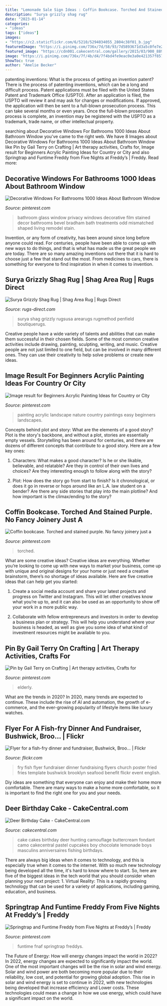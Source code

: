 ```yaml
---
title: "Lemonade Sale Sign Ideas : Coffin Bookcase. Torched And Stained Purple. No Fancy Joinery Just A"
description: "Surya grizzly shag rug"
date: "2023-01-14"
categories:
- "ideas"
tags: ["ideas"]
images:
- "https://c2.staticflickr.com/6/5210/5294034055_2804c38f01_b.jpg"
featuredImage: "https://i.pinimg.com/736x/7d/58/93/7d5893671d3a5c0fe7e2763020385fe0.jpg"
featured_image: "https://cdn001.cakecentral.com/gallery/2015/03/900_889979LkD6_deer-birthday-cake.jpg"
image: "https://i.pinimg.com/736x/7f/4b/d4/7f4bd4fe9eac0e3a0e421357f857133a.jpg"
ShowToc: true
author: "Amelie Becker"
---
```



patenting inventions: What is the process of getting an invention patent?
There is the process of patenting inventions, which can be a long and difficult process. Patent applications must be filed with the United States Patent and Trademark Office (USPTO). After an application is filed, the USPTO will review it and may ask for changes or modifications. If approved, the application will then be sent to a full-blown prosecution process. This can take several months or even years. Once the full-blown prosecution process is complete, an invention may be registered with the USPTO as a trademark, trade name, or other intellectual property.

	

		
searching about Decorative Windows For Bathrooms 1000 Ideas About Bathroom Window you've came to the right web. We have 8 Images about Decorative Windows For Bathrooms 1000 Ideas About Bathroom Window like Pin by Gail Terry on Crafting | Art therapy activities, Crafts for, Image result for Beginners Acrylic Painting Ideas for Country or City and also Springtrap and Funtime Freddy from Five Nights at Freddy’s | Freddy. Read more:
		
    
## Decorative Windows For Bathrooms 1000 Ideas About Bathroom Window

<img loading=lazy src="https://i.pinimg.com/736x/7f/4b/d4/7f4bd4fe9eac0e3a0e421357f857133a.jpg" onerror="this.onerror=null;this.src='https://tse2.mm.bing.net/th?id=OIP.cFm0VqXty3Qp1NJ5LoeojgHaJ3&amp;pid=15.1';" alt="Decorative Windows For Bathrooms 1000 Ideas About Bathroom Window">

_Source: pinterest.com_

>bathroom glass window privacy windows decorative film stained decor bathrooms bevel bradham bath treatments odd mismatched shaped living remodel stain. 

	

Invention, or any form of creativity, has been around since long before anyone could read. For centuries, people have been able to come up with new ways to do things, and that is what has made us the great people we are today. There are so many amazing inventions out there that it is hard to choose just a few that stand out the most. From medicines to cars, there is something for everyone to find inspiration in when it comes to invention.

    
## Surya Grizzly Shag Rug | Shag Area Rug | Rugs Direct

<img loading=lazy src="https://image1.rugs-direct.com/cdn-cgi/image/width=600,height=600,fit=pad/rug_gallery/00114/13625/102032/160856/ws_grizzly6-58.jpg" onerror="this.onerror=null;this.src='https://tse1.mm.bing.net/th?id=OIP.u-ei73DfIeuAnXEvtF1LXgHaLH&amp;pid=15.1';" alt="Surya Grizzly Shag Rug | Shag Area Rug | Rugs Direct">

_Source: rugs-direct.com_

>surya shag grizzly rugsusa arearugs rugmethod penfield boutiquerugs. 

	

Creative people have a wide variety of talents and abilities that can make them successful in their chosen fields. Some of the most common creative activities include drawing, painting, sculpting, writing, and music. Creative people are not just limited to one field, but can be involved in many different ones. They can use their creativity to help solve problems or create new ideas.

    
## Image Result For Beginners Acrylic Painting Ideas For Country Or City

<img loading=lazy src="https://i.pinimg.com/736x/b4/21/c1/b421c1e5c2c6c147bff9eccf10339708.jpg" onerror="this.onerror=null;this.src='https://tse1.mm.bing.net/th?id=OIP.yVQdVP9ozQ_g5H-4akFhoAAAAA&amp;pid=15.1';" alt="Image result for Beginners Acrylic Painting Ideas for Country or City">

_Source: pinterest.com_

>painting acrylic landscape nature country paintings easy beginners landscapes. 

	

Concepts behind plot and story: What are the elements of a good story?
Plot is the story's backbone, and without a plot, stories are essentially empty vessels. Storytelling has been around for centuries, and there are dozens of different concepts that contribute to a good story. Here are a few key ones:
1) Characters: What makes a good character? Is he or she likable, believable, and relatable? Are they in control of their own lives and choices? Are they interesting enough to follow along with the story?

2) Plot: How does the story go from start to finish? Is it chronological, or does it go in reverse or hops around like an L.A. law student on a bender? Are there any side stories that play into the main plotline? And how important is the climax/ending to the story?

    
## Coffin Bookcase. Torched And Stained Purple. No Fancy Joinery Just A

<img loading=lazy src="https://i.pinimg.com/736x/7d/58/93/7d5893671d3a5c0fe7e2763020385fe0.jpg" onerror="this.onerror=null;this.src='https://tse2.mm.bing.net/th?id=OIP._1dQkxNZ2u3xpjR-nEHriwHaJ3&amp;pid=15.1';" alt="Coffin bookcase. Torched and stained purple. No fancy joinery just a">

_Source: pinterest.com_

>torched. 

	

What are some creative ideas?
Creative ideas are everything. Whether you’re looking to come up with new ways to market your business, come up with unique and original designs for your home or just need a creative brainstorm, there’s no shortage of ideas available. Here are five creative ideas that can help get you started:
1. Create a social media account and share your latest projects and progress on Twitter and Instagram. This will let other creatives know what you’re up to, and it can also be used as an opportunity to show off your work in a more public way.

2. Collaborate with fellow entrepreneurs and investors in order to develop a business plan or strategy. This will help you understand where your business is headed, as well as give you some idea of what kind of investment resources might be available to you.


    
## Pin By Gail Terry On Crafting | Art Therapy Activities, Crafts For

<img loading=lazy src="https://i.pinimg.com/736x/4b/43/9a/4b439aaabb4d99c93e9c4d426e08bccf--assisted-living-activities-senior-center.jpg" onerror="this.onerror=null;this.src='https://tse1.mm.bing.net/th?id=OIP.CmjzqSseeUbGSnCgtQzNnQHaJ3&amp;pid=15.1';" alt="Pin by Gail Terry on Crafting | Art therapy activities, Crafts for">

_Source: pinterest.com_

>elderly. 

	

What are the trends in 2020?
In 2020, many trends are expected to continue. These include the rise of AI and automation, the growth of e-commerce, and the ever-growing popularity of lifestyle items like luxury watches.

    
## Flyer For A Fish-fry Dinner And Fundraiser, Bushwick, Broo… | Flickr

<img loading=lazy src="https://c2.staticflickr.com/6/5210/5294034055_2804c38f01_b.jpg" onerror="this.onerror=null;this.src='https://tse3.mm.bing.net/th?id=OIP.l0o-IdyMDI7XeC_JwwrAoQHaLH&amp;pid=15.1';" alt="Flyer for a fish-fry dinner and fundraiser, Bushwick, Broo… | Flickr">

_Source: flickr.com_

>fry fish flyer fundraiser dinner fundraising flyers church poster fried fries template bushwick brooklyn seafood benefit flickr event english. 

	

Diy ideas are something that everyone can enjoy and make their home more comfortable. There are many ways to make a home more comfortable, so it is important to find the right one for you and your needs.

    
## Deer Birthday Cake - CakeCentral.com

<img loading=lazy src="https://cdn001.cakecentral.com/gallery/2015/03/900_889979LkD6_deer-birthday-cake.jpg" onerror="this.onerror=null;this.src='https://tse2.mm.bing.net/th?id=OIP.AZ0LRM32U3eDOXjcRrP3ugHaJ4&amp;pid=15.1';" alt="Deer Birthday Cake - CakeCentral.com">

_Source: cakecentral.com_

>cake cakes birthday deer hunting camouflage buttercream fondant camo cakecentral pastel cupcakes boy chocolate lemonade boys masculins anniversaires fishing birthdays. 

	

There are always big ideas when it comes to technology, and this is especially true when it comes to the internet. With so much new technology being developed all the time, it's hard to know where to start. So, here are five of the biggest ideas in the tech world that you should consider when planning your next project: 1. Virtual Reality: This is a rapidly growing technology that can be used for a variety of applications, including gaming, education, and business.

    
## Springtrap And Funtime Freddy From Five Nights At Freddy’s | Freddy

<img loading=lazy src="https://i.pinimg.com/736x/bc/b8/d3/bcb8d389f51242039164cf2f2585bf9d.jpg" onerror="this.onerror=null;this.src='https://tse3.mm.bing.net/th?id=OIP.mHH3vjV8zcmZRknZ0F88EAHaJ4&amp;pid=15.1';" alt="Springtrap and Funtime Freddy from Five Nights at Freddy’s | Freddy">

_Source: pinterest.com_

>funtime fnaf springtrap freddys. 

	

The Future of Energy: How will energy changes impact the world in 2022?
In 2022, energy changes are expected to significantly impact the world. One of the most important changes will be the rise in solar and wind energy. Solar and wind power are both becoming more popular due to their reliability, low cost, and potential for growing global adoption. This rise in solar and wind energy is set to continue in 2022, with new technologies being developed that increase efficiency and Lower costs. These technologies could mean a change in how we use energy, which could have a significant impact on the world.

